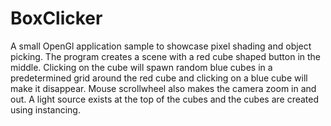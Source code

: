 # BoxClicker

A small OpenGl application sample to showcase pixel shading and object picking. The program creates a scene with a red cube shaped button in the middle. Clicking on the cube will spawn random blue cubes in a predetermined grid around the red cube and clicking on a blue cube will make it disappear. Mouse scrollwheel also makes the camera zoom in and out. A light source exists at the top of the cubes and the cubes are created using instancing.

